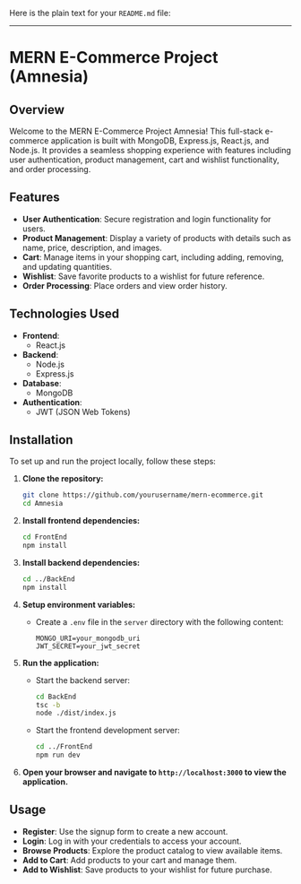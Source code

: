 Here is the plain text for your `README.md` file:

---

# MERN E-Commerce Project (Amnesia)

## Overview

Welcome to the MERN E-Commerce Project Amnesia! This full-stack e-commerce application is built with MongoDB, Express.js, React.js, and Node.js. It provides a seamless shopping experience with features including user authentication, product management, cart and wishlist functionality, and order processing.

## Features

- **User Authentication**: Secure registration and login functionality for users.
- **Product Management**: Display a variety of products with details such as name, price, description, and images.
- **Cart**: Manage items in your shopping cart, including adding, removing, and updating quantities.
- **Wishlist**: Save favorite products to a wishlist for future reference.
- **Order Processing**: Place orders and view order history.

## Technologies Used

- **Frontend**: 
  - React.js
- **Backend**: 
  - Node.js
  - Express.js
- **Database**: 
  - MongoDB
- **Authentication**: 
  - JWT (JSON Web Tokens)

## Installation

To set up and run the project locally, follow these steps:

1. **Clone the repository:**
   ```bash
   git clone https://github.com/yourusername/mern-ecommerce.git
   cd Amnesia
   ```

2. **Install frontend dependencies:**
   ```bash
   cd FrontEnd
   npm install
   ```

3. **Install backend dependencies:**
   ```bash
   cd ../BackEnd
   npm install
   ```

4. **Setup environment variables:**
   - Create a `.env` file in the `server` directory with the following content:
     ```
     MONGO_URI=your_mongodb_uri
     JWT_SECRET=your_jwt_secret
     ```

5. **Run the application:**
   - Start the backend server:
     ```bash
     cd BackEnd
     tsc -b
     node ./dist/index.js
     ```
   - Start the frontend development server:
     ```bash
     cd ../FrontEnd
     npm run dev
     ```

6. **Open your browser and navigate to `http://localhost:3000` to view the application.**

## Usage

- **Register**: Use the signup form to create a new account.
- **Login**: Log in with your credentials to access your account.
- **Browse Products**: Explore the product catalog to view available items.
- **Add to Cart**: Add products to your cart and manage them.
- **Add to Wishlist**: Save products to your wishlist for future purchase.
